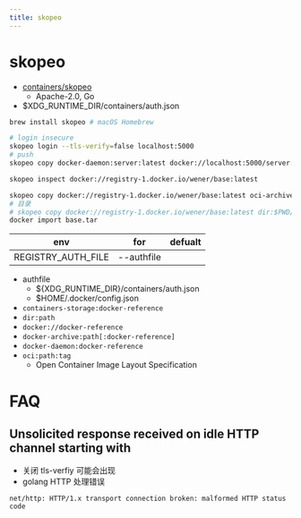 ```yaml
---
title: skopeo
---
```


# skopeo

- [containers/skopeo](https://github.com/containers/skopeo)
  - Apache-2.0, Go
- $XDG_RUNTIME_DIR/containers/auth.json

```bash
brew install skopeo # macOS Homebrew

# login insecure
skopeo login --tls-verify=false localhost:5000
# push
skopeo copy docker-daemon:server:latest docker://localhost:5000/server:latest --dest-tls-verify=false

skopeo inspect docker://registry-1.docker.io/wener/base:latest

skopeo copy docker://registry-1.docker.io/wener/base:latest oci-archive:base.tar
# 目录
# skopeo copy docker://registry-1.docker.io/wener/base:latest dir:$PWD/base
docker import base.tar
```

| env                | for        | defualt |
| ------------------ | ---------- | ------- |
| REGISTRY_AUTH_FILE | --authfile |         |

- authfile
  - ${XDG_RUNTIME_DIR}/containers/auth.json
  - $HOME/.docker/config.json
- `containers-storage:docker-reference`
- `dir:path`
- `docker://docker-reference`
- `docker-archive:path[:docker-reference]`
- `docker-daemon:docker-reference`
- `oci:path:tag`
  - Open Container Image Layout Specification

# FAQ

## Unsolicited response received on idle HTTP channel starting with

- 关闭 tls-verfiy 可能会出现
- golang HTTP 处理错误

```
net/http: HTTP/1.x transport connection broken: malformed HTTP status code
```
